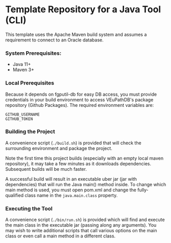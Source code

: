 # Template Repository for a Java Tool (CLI)

This template uses the Apache Maven build system and assumes a requirement to connect to an Oracle database.

### System Prerequisites:

- Java 11+
- Maven 3+

### Local Prerequisites

Because it depends on fgputil-db for easy DB access, you must provide credentials in your build
environment to access VEuPathDB's package repository (Github Packages).  The required environment
variables are:
```
GITHUB_USERNAME
GITHUB_TOKEN
```

### Building the Project

A convenience script (`./build.sh`) is provided that will check the surrounding environment and
package the project.

Note the first time this project builds (especially with an empty local maven repository), it may
take a few minutes as it downloads dependencies.  Subsequent builds will be much faster.

A successful build will result in an executable uber jar (jar with dependencies) that will run
the Java main() method inside.  To change which main method is used, you must open pom.xml and
change the fully-qualified class name in the `java.main.class` property.

### Executing the Tool

A convenience script (`./bin/run.sh`) is provided which will find and execute the main class in
the executable jar (passing along any arguments).  You may wish to write additional scripts that
call various options on the main class or even call a main method in a different class.
